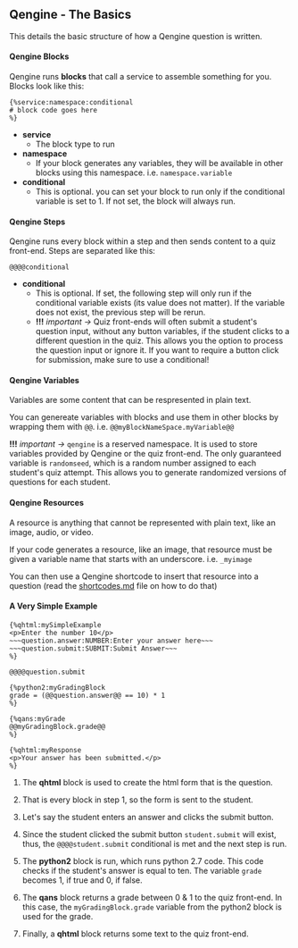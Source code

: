 ## Qengine - The Basics

This details the basic structure of how a Qengine question is written.

#### Qengine Blocks
Qengine runs **blocks** that call a service to assemble something for you. Blocks look like this:
```
{%service:namespace:conditional
# block code goes here
%}
```
* **service**
	- The block type to run
* **namespace**
	- If your block generates any variables, they will be available in other blocks using this namespace. i.e. `namespace.variable`
* **conditional**
	- This is optional. you can set your block to run only if the conditional variable is set to 1. If not set, the block will always run.

#### Qengine Steps
Qengine runs every block within a step and then sends content to a quiz front-end.  Steps are separated like this:
```
@@@@conditional
```
* **conditional**
    - This is optional. If set, the following step will only run if the conditional variable exists (its value does not matter). If the variable does not exist, the previous step will be rerun.
    - **!!!** *important →* Quiz front-ends will often submit a student's question input, without any button variables, if the student clicks to a different question in the quiz. This allows you the option to process the question input or ignore it. If you want to require a button click for submission, make sure to use a conditional!

#### Qengine Variables
Variables are some content that can be respresented in plain text.

You can genereate variables with blocks and use them in other blocks by wrapping them with `@@`. i.e. `@@myBlockNameSpace.myVariable@@`

**!!!** *important →* `qengine` is a reserved namespace. It is used to store variables provided by Qengine or the quiz front-end. The only guaranteed variable is `randomseed`, which is a random number assigned to each student's quiz attempt. This allows you to generate randomized versions of questions for each student.

#### Qengine Resources
A resource is anything that cannot be represented with plain text, like an image, audio, or video.

If your code generates a resource, like an image, that resource must be given a variable name that starts with an underscore. i.e. `_myimage`

You can then use a Qengine shortcode to insert that resource into a question (read the [shortcodes.md](shortcodes.md) file on how to do that)

#### A Very Simple Example
```
{%qhtml:mySimpleExample
<p>Enter the number 10</p>
~~~question.answer:NUMBER:Enter your answer here~~~
~~~question.submit:SUBMIT:Submit Answer~~~
%}

@@@@question.submit

{%python2:myGradingBlock
grade = (@@question.answer@@ == 10) * 1
%}

{%qans:myGrade
@@myGradingBlock.grade@@
%}

{%qhtml:myResponse
<p>Your answer has been submitted.</p>
%}
```

1. The **qhtml** block is used to create the html form that is the question.

2. That is every block in step 1, so the form is sent to the student.

3. Let's say the student enters an answer and clicks the submit button.

4. Since the student clicked the submit button `student.submit` will exist, thus, the `@@@@student.submit` conditional is met and the next step is run.

5. The **python2** block is run, which runs python 2.7 code. This code checks if the student's answer is equal to ten. The variable `grade` becomes 1, if true and 0, if false.

6. The **qans** block returns a grade between 0 & 1 to the quiz front-end. In this case, the `myGradingBlock.grade` variable from the python2 block is used for the grade.

7. Finally, a **qhtml** block returns some text to the quiz front-end.
